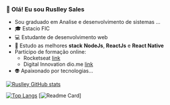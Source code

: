 ###  👋 Olá! Eu sou Ruslley Sales

<!--
**Ruslley/Ruslley** is a ✨ _special_ ✨ repository because its `README.md` (this file) appears on your GitHub profile.

Here are some ideas to get you started:

Sou graduado em Análise e desenvolvimento de sistemas ...
- :mortar_board: Estacio FIC
- :computer: Estudante de desenvolvimento web
- 🌱 Estudo as melhores **stack** **NodeJs**, **ReactJs** e **React Native**
- Participo de formação online:
  - Rocketseat [link](https://www.rocketseat.com.br)
  - Digital Innovation dio.me [link](https://www.dio.me/)
- :alien: Apaixonado por tecnologias...

[![Anurag's GitHub stats](https://github-readme-stats.vercel.app/api?username=Ruslley)](https://github.com/Ruslley/github-readme-stats)

-->



- Sou graduado em Analise e desenvolvimento de sistemas ...
- :mortar_board: Estacio FIC
- :computer: Estudante de desenvolvimento web
- 🌱 Estudo as melhores **stack** **NodeJs**, **ReactJs** e **React Native**
- Participo de formação online:
  - Rocketseat [link](https://www.rocketseat.com.br)
  - Digital Innovation dio.me [link](https://www.dio.me/)
- :alien: Apaixonado por tecnologias...

<!-- ![Ruslley GitHub stats](https://github-readme-stats.vercel.app/api?username=Ruslley&show_icons=true&theme=radical) -->
[![Ruslley GitHub stats](https://github-readme-stats.vercel.app/api?username=Ruslley&count_private=true&show_icons=true&theme=cobalt)](https://github.com/Ruslley/Ruslley/blob/main/README.md)



[![Top Langs](https://github-readme-stats.vercel.app/api/top-langs/?username=Ruslley&layout=compact)](https://github.com/Ruslley/Ruslley/blob/main/README.md)
[![Readme Card](https://github-readme-stats.vercel.app/api/pin/?username=Ruslley&repo=Be-The-Hero)]

<!-- [![Top Langs](https://github-readme-stats.vercel.app/api/top-langs/?username=Ruslley&langs_count=8)] -->
